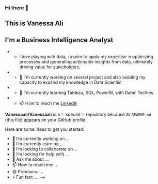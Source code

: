 ### Hi there 👋
## This is Vanessa Ali


## I'm a Business Intelligence Analyst
* * I love playing with data, i aspire to apply my expertise in optimizing processes and generating actionable insights from data, ultimately driving value for stakeholders.
* * 🌱 I'm currently working on several project and also building my capacity to expand my knowledge in Data Scientist
 * * 💞️ I'm currently learning Tableau, SQL, PowerBI, with Dahel Techies
 * * 📫 How to reach me:[Linkedin](https://www.linkedin.com/in/vanessa-ali-b22446138/?trk=opento_sprofile_topcard)






**Vanessaali/Vanessaali** is a ✨ _special_ ✨ repository because its `README.md` (this file) appears on your GitHub profile.

Here are some ideas to get you started:

- 🔭 I’m currently working on ...
- 🌱 I’m currently learning ...
- 👯 I’m looking to collaborate on ...
- 🤔 I’m looking for help with ...
- 💬 Ask me about ...
- 📫 How to reach me: ...
- 😄 Pronouns: ...
- ⚡ Fun fact: ...
-->
